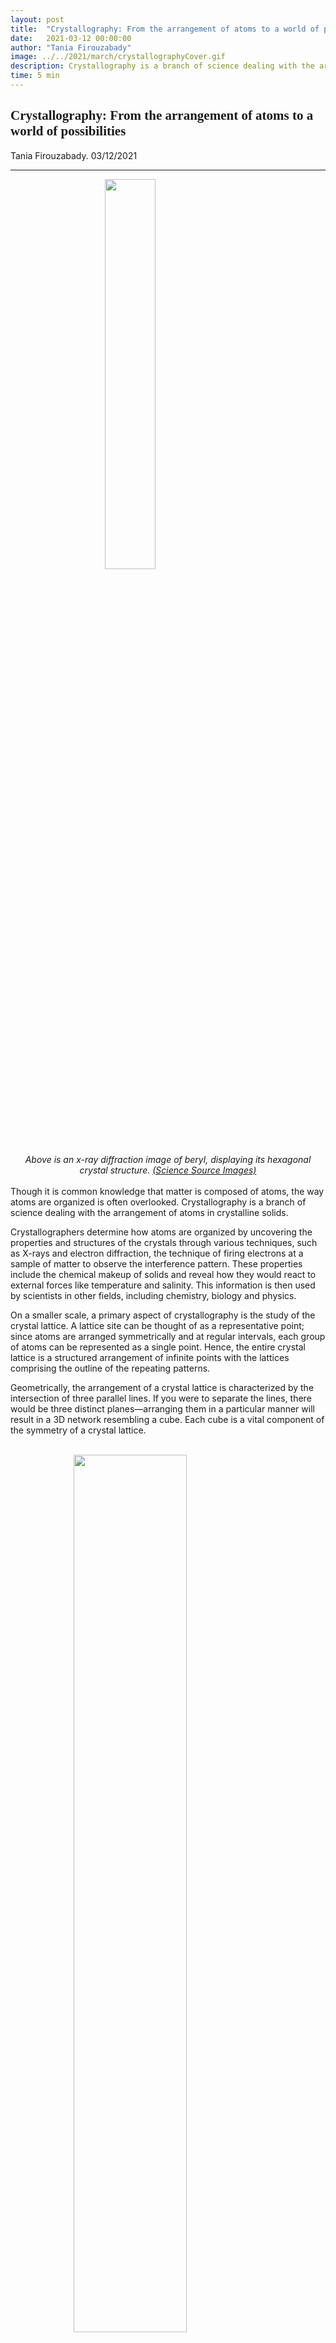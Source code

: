 ```yaml
---
layout: post
title:  "Crystallography: From the arrangement of atoms to a world of possibilities"
date:   2021-03-12 00:00:00
author: "Tania Firouzabady"
image: ../../2021/march/crystallographyCover.gif
description: Crystallography is a branch of science dealing with the arrangement of atoms in crystalline solids. Vital to the discovery of DNA’s double helix and used in current scientific developments, this fascinating field holds great potential.
time: 5 min
---
```

<h2 style="font-family: Ergonomique Bold">Crystallography: From the arrangement of atoms to a world of possibilities</h2>
Tania Firouzabady. 03/12/2021
<hr>

<img src="{{ site.baseurl }}/images/blogs/2021/march/crystallographyOne.jpeg" width="40%" style="display: block; margin: 0 auto"/>  
<center><i>Above is an x-ray diffraction image of beryl, displaying its hexagonal crystal structure.
<a href="https://www.sciencesource.com/archive/Image/Beryl--X-Ray-Diffraction-SS2821676.html" target="_blank">(Science Source Images)</a>
</i></center>
<br>
Though it is common knowledge that matter is composed of atoms, the way atoms are organized is often overlooked. Crystallography is a branch of science dealing with the arrangement of atoms in crystalline solids.

Crystallographers determine how atoms are organized by uncovering the properties and structures of the crystals through various techniques, such as X-rays and electron diffraction, the technique of firing electrons at a sample of matter to observe the interference pattern. These properties include the chemical makeup of solids and reveal how they would react to external forces like temperature and salinity. This information is then used by scientists in other fields, including chemistry, biology and physics.

On a smaller scale, a primary aspect of crystallography is the study of the crystal lattice. A lattice site can be thought of as a representative point; since atoms are arranged symmetrically and at regular intervals, each group of atoms can be represented as a single point. Hence, the entire crystal lattice is a structured arrangement of infinite points with the lattices comprising the outline of the repeating patterns.

Geometrically, the arrangement of a crystal lattice is characterized by the intersection of three parallel lines. If you were to separate the lines, there would be three distinct planes—arranging them in a particular manner will result in a 3D network resembling a cube. Each cube is a vital component of the symmetry of a crystal lattice.

<br>
<img src="{{ site.baseurl }}/images/blogs/2021/march/crystallographyTwo.png" width="60%" style="display: block; margin: 0 auto"/>  
<center><i>Above is an x-ray diffraction image of beryl, displaying its hexagonal crystal structure.
Models of the sodium chloride crystal show the arrangement of the ionic crystal lattice.
<a href="https://courses.lumenlearning.com/cheminter/chapter/cation-formation-2/" target="_blank">(Lumen)</a>
</i></center>

A common method used by crystallographers is X-ray crystallography. Through this technique, an X-ray beam is diffracted into different directions when it passes through crystalline atoms. Crystallographers measure the angles of the beams to create a three-dimensional model of the electrons’ densities. Electron density is valuable as it allows them to analyze the positions of the atoms, locations of chemical bonds and more. Although X-ray crystallography provides a vast amount of information, it also has shortcomings: the samples of crystals typically need to be placed in an environment that can cause conformational changes or changes to the structure of the crystal. Furthermore, certain crystals are hard to analyze using this method, such as virus particles. Nonetheless, it offers many advantages and has been used extensively in the past.

A notable example of X-ray crystallography is the role it played in the discovery of DNA’s double helix. On May 6, 1952, Rosalind Franklin discovered the three-dimensional structure of DNA, which led to the model created by Watson and Crick. According to <a href="https://embryo.asu.edu/pages/photograph-51-rosalind-franklin-1952" target="_blank">The Embryo Project Encyclopedia</a>, “Photograph 51, or Photo 51, revealed information about DNA's three-dimensional structure by displaying the way a beam of X-rays scattered off a pure fiber of DNA.” As previously mentioned, the diffraction of the beams provides information about a material’s structure. The publication also states, “some biological macromolecules, such as DNA, can form fibers suitable for analysis using X-ray crystallography because their solid forms consist of atoms arranged in a regular pattern.” In other words, not all macromolecules can be analyzed with X-ray crystallography—only those with a regular atom arrangement. This proves to be the case for DNA.

<br>
<img src="{{ site.baseurl }}/images/blogs/2021/march/crystallographyThree.jpg" width="60%" style="display: block; margin: 0 auto"/>  
<center><i>Photo 51 is an X-ray diffraction image of DNA taken by Rosalind Franklin.
<a href="https://www.bbc.com/news/health-18041884" target="_blank">(BBC News)</a>
</i></center>

More recent applications of crystallography include its use in the pharmaceutical industry. X-ray crystallography has served as a key source of data for the development of new drugs. As outlined by the <a href="https://www.google.com/url?q=https://www.ncbi.nlm.nih.gov/pmc/articles/PMC4655606/&sa=D&source=editors&ust=1616231807152000&usg=AOvVaw2p_-1hDZEmClG2aVW5a7Z_" target="_blank">National Center for Biotechnology Information</a> (NCBI), “The remarkable progress in methods for recombinant protein production and crystallization in recent years is in part due to the success of various protein structure and function initiatives.” Protein crystallization is the process of stabilizing protein molecules by crystal contacts. This ultimately allows scientists to see details, such as mutations, in the proteins that are not detectable by even the most powerful light microscopes. The NCBI further describes how recent technological advancements have allowed researchers to apply crystallization more efficiently and have “improv[ed] the probability of crystallization of macromolecules.”

A specific example of X-ray crystallography being used for a major development is with regards to insulin, a hormone that regulates blood glucose levels. Since 1926, scientists have been searching for a way to obtain photographs of the crystals in insulin, as described by Dorothy Crowfoot in an article published in <a href="https://www.nature.com/articles/135591a0" target="_blank">Nature</a>. The first attempts made by W.H. George were unsuccessful. However, later studies revealed that pepsin, a digestive enzyme, “could give a single X-ray diffraction pattern, suggesting that insulin… could be attacked in the same way if large enough crystals could be grown.” Studies of insulin's crystallization by D.A. Scott made this possible. By examining its crystal structure, scientists are better able to address some of the problems regarding insulin—too much or too little insulin in the bloodstream interferes with normal glucose levels and is associated with diabetes.

Currently, scientists are using crystallography to study the SARS-CoV-2 Coronavirus that is responsible for COVID-19. They have already discovered pieces (such as protein molecules) that make up the virus. Evidently, crystallography holds great potential for future research. Understanding the arrangement of atoms within crystalline solids allows for advancements to be made in a variety of scientific fields.

Cover Photo: <a href="https://www.the-scientist.com/technology-profile/x-ray-vision-in-structural-genomics-54600" target="_blank">(The Scientist)</a>

<hr>
<img src="{{ site.baseurl }}/images/writingTeam/noProfile.jpg" width="170" style="float: left; margin-right: 30px; margin-bottom: 20px;"/>
<div style="margin-bottom: 5%;">
<span style="font-size: 30px; font-weight: 900;">Tania Firouzabady</span>
<br>
</div>
